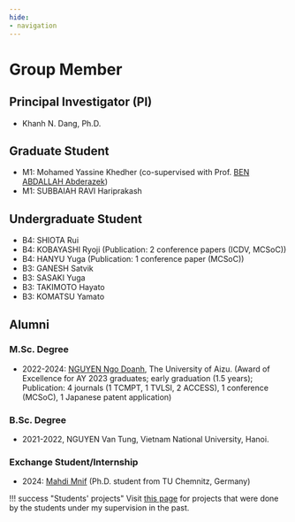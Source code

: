 ```yaml
---
hide:
- navigation
---
```


# Group Member

## Principal Investigator (PI)

- Khanh N. Dang, Ph.D.

## Graduate Student

- M1: Mohamed Yassine Khedher (co-supervised with Prof. [BEN ABDALLAH Abderazek](https://u-aizu.ac.jp/research/faculty/detail?cd=90029&lng=en))
- M1: SUBBAIAH RAVI Hariprakash

## Undergraduate Student

- B4: SHIOTA Rui
- B4: KOBAYASHI Ryoji	(Publication: 2 conference papers (ICDV, MCSoC))
- B4: HANYU Yuga	(Publication: 1 conference paper (MCSoC))
- B3: GANESH Satvik	
- B3: SASAKI Yuga
- B3: TAKIMOTO Hayato
- B3: KOMATSU Yamato

## Alumni

### M.Sc. Degree
- 2022-2024:  [NGUYEN Ngo Doanh](https://scholar.google.com.vn/citations?user=1ny8zogAAAAJ),  The University of Aizu. (Award of Excellence for AY 2023 graduates; early graduation (1.5 years); Publication: 4 journals (1 TCMPT, 1 TVLSI, 2 ACCESS), 1 conference  (MCSoC), 1 Japanese patent application)
  
### B.Sc. Degree
- 2021-2022, NGUYEN Van Tung, Vietnam National University, Hanoi.


### Exchange Student/Internship

- 2024: [Mahdi Mnif](https://scholar.google.com/citations?user=lUbonSUAAAAJ) (Ph.D. student from TU Chemnitz, Germany)
  

!!! success "Students' projects"
    Visit [this page](mentor.md) for projects that were done by the students under my supervision in the past.
